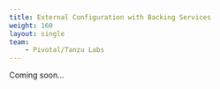 ```yaml
---
title: External Configuration with Backing Services
weight: 160
layout: single
team:
    - Pivotal/Tanzu Labs
---
```


Coming soon...
